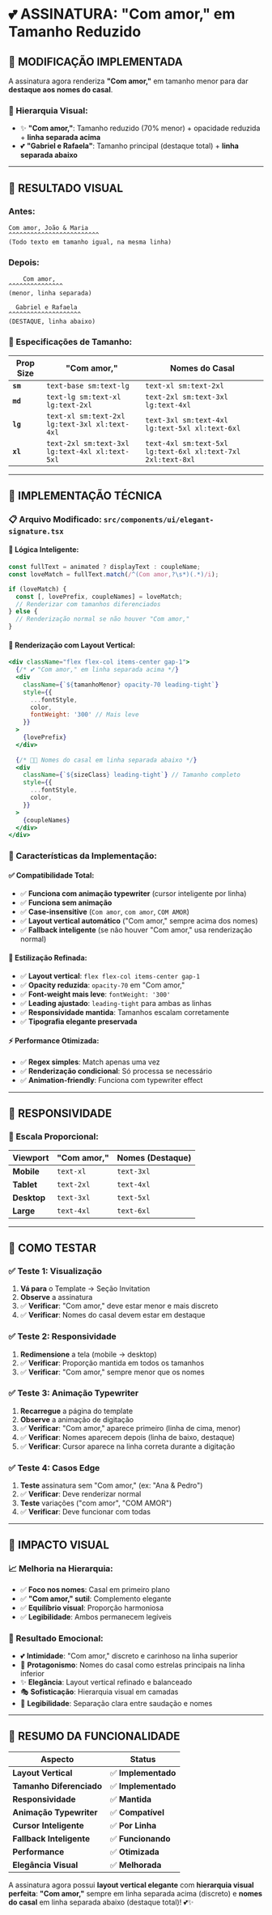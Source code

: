 # 💕 ASSINATURA: "Com amor," em Tamanho Reduzido

## 🎯 **MODIFICAÇÃO IMPLEMENTADA**

A assinatura agora renderiza **"Com amor,"** em tamanho menor para dar **destaque aos nomes do casal**.

### **📐 Hierarquia Visual:**
- ✨ **"Com amor,"**: Tamanho reduzido (70% menor) + opacidade reduzida + **linha separada acima**
- 💕 **"Gabriel e Rafaela"**: Tamanho principal (destaque total) + **linha separada abaixo**

---

## 🎨 **RESULTADO VISUAL**

### **Antes:**
```
Com amor, João & Maria
^^^^^^^^^^^^^^^^^^^^^^^^^
(Todo texto em tamanho igual, na mesma linha)
```

### **Depois:**
```
    Com amor,
^^^^^^^^^^^^^^^
(menor, linha separada)

  Gabriel e Rafaela
^^^^^^^^^^^^^^^^^^^^
(DESTAQUE, linha abaixo)
```

### **📏 Especificações de Tamanho:**

| Prop Size | "Com amor," | Nomes do Casal |
|-----------|-------------|----------------|
| **`sm`** | `text-base sm:text-lg` | `text-xl sm:text-2xl` |
| **`md`** | `text-lg sm:text-xl lg:text-2xl` | `text-2xl sm:text-3xl lg:text-4xl` |
| **`lg`** | `text-xl sm:text-2xl lg:text-3xl xl:text-4xl` | `text-3xl sm:text-4xl lg:text-5xl xl:text-6xl` |
| **`xl`** | `text-2xl sm:text-3xl lg:text-4xl xl:text-5xl` | `text-4xl sm:text-5xl lg:text-6xl xl:text-7xl 2xl:text-8xl` |

---

## 🔧 **IMPLEMENTAÇÃO TÉCNICA**

### **📋 Arquivo Modificado:** `src/components/ui/elegant-signature.tsx`

#### **🧠 Lógica Inteligente:**
```typescript
const fullText = animated ? displayText : coupleName;
const loveMatch = fullText.match(/^(Com amor,?\s*)(.*)/i);

if (loveMatch) {
  const [, lovePrefix, coupleNames] = loveMatch;
  // Renderizar com tamanhos diferenciados
} else {
  // Renderização normal se não houver "Com amor,"
}
```

#### **🎨 Renderização com Layout Vertical:**
```jsx
<div className="flex flex-col items-center gap-1">
  {/* 💕 "Com amor," em linha separada acima */}
  <div
    className={`${tamanhoMenor} opacity-70 leading-tight`}
    style={{
      ...fontStyle,
      color,
      fontWeight: '300' // Mais leve
    }}
  >
    {lovePrefix}
  </div>
  
  {/* 👰🤵 Nomes do casal em linha separada abaixo */}
  <div
    className={`${sizeClass} leading-tight`} // Tamanho completo
    style={{
      ...fontStyle,
      color,
    }}
  >
    {coupleNames}
  </div>
</div>
```

### **🎯 Características da Implementação:**

#### **✅ Compatibilidade Total:**
- ✅ **Funciona com animação typewriter** (cursor inteligente por linha)
- ✅ **Funciona sem animação**
- ✅ **Case-insensitive** (`Com amor`, `com amor`, `COM AMOR`)
- ✅ **Layout vertical automático** ("Com amor," sempre acima dos nomes)
- ✅ **Fallback inteligente** (se não houver "Com amor," usa renderização normal)

#### **🎨 Estilização Refinada:**
- ✅ **Layout vertical**: `flex flex-col items-center gap-1`
- ✅ **Opacity reduzida**: `opacity-70` em "Com amor,"
- ✅ **Font-weight mais leve**: `fontWeight: '300'`
- ✅ **Leading ajustado**: `leading-tight` para ambas as linhas
- ✅ **Responsividade mantida**: Tamanhos escalam corretamente
- ✅ **Tipografia elegante preservada**

#### **⚡ Performance Otimizada:**
- ✅ **Regex simples**: Match apenas uma vez
- ✅ **Renderização condicional**: Só processa se necessário
- ✅ **Animation-friendly**: Funciona com typewriter effect

---

## 📱 **RESPONSIVIDADE**

### **🔄 Escala Proporcional:**

| Viewport | "Com amor," | Nomes (Destaque) |
|----------|-------------|------------------|
| **Mobile** | `text-xl` | `text-3xl` |
| **Tablet** | `text-2xl` | `text-4xl` |
| **Desktop** | `text-3xl` | `text-5xl` |
| **Large** | `text-4xl` | `text-6xl` |

---

## 🧪 **COMO TESTAR**

### **✅ Teste 1: Visualização**
1. **Vá para** o Template → Seção Invitation
2. **Observe** a assinatura
3. ✅ **Verificar**: "Com amor," deve estar menor e mais discreto
4. ✅ **Verificar**: Nomes do casal devem estar em destaque

### **✅ Teste 2: Responsividade**
1. **Redimensione** a tela (mobile → desktop)
2. ✅ **Verificar**: Proporção mantida em todos os tamanhos
3. ✅ **Verificar**: "Com amor," sempre menor que os nomes

### **✅ Teste 3: Animação Typewriter**
1. **Recarregue** a página do template
2. **Observe** a animação de digitação
3. ✅ **Verificar**: "Com amor," aparece primeiro (linha de cima, menor)
4. ✅ **Verificar**: Nomes aparecem depois (linha de baixo, destaque)
5. ✅ **Verificar**: Cursor aparece na linha correta durante a digitação

### **✅ Teste 4: Casos Edge**
1. **Teste** assinatura sem "Com amor," (ex: "Ana & Pedro")
2. ✅ **Verificar**: Deve renderizar normal
3. **Teste** variações ("com amor", "COM AMOR")
4. ✅ **Verificar**: Deve funcionar com todas

---

## 🎨 **IMPACTO VISUAL**

### **📈 Melhoria na Hierarquia:**
- ✅ **Foco nos nomes**: Casal em primeiro plano
- ✅ **"Com amor," sutil**: Complemento elegante
- ✅ **Equilíbrio visual**: Proporção harmoniosa
- ✅ **Legibilidade**: Ambos permanecem legíveis

### **💖 Resultado Emocional:**
- 💕 **Intimidade**: "Com amor," discreto e carinhoso na linha superior
- 👑 **Protagonismo**: Nomes do casal como estrelas principais na linha inferior
- ✨ **Elegância**: Layout vertical refinado e balanceado
- 🎭 **Sofisticação**: Hierarquia visual em camadas
- 📖 **Legibilidade**: Separação clara entre saudação e nomes

---

## 🎉 **RESUMO DA FUNCIONALIDADE**

| **Aspecto** | **Status** |
|-------------|------------|
| **Layout Vertical** | ✅ **Implementado** |
| **Tamanho Diferenciado** | ✅ **Implementado** |
| **Responsividade** | ✅ **Mantida** |
| **Animação Typewriter** | ✅ **Compatível** |
| **Cursor Inteligente** | ✅ **Por Linha** |
| **Fallback Inteligente** | ✅ **Funcionando** |
| **Performance** | ✅ **Otimizada** |
| **Elegância Visual** | ✅ **Melhorada** |

A assinatura agora possui **layout vertical elegante** com **hierarquia visual perfeita**: **"Com amor,"** sempre em linha separada acima (discreto) e **nomes do casal** em linha separada abaixo (destaque total)! 💕✨ 